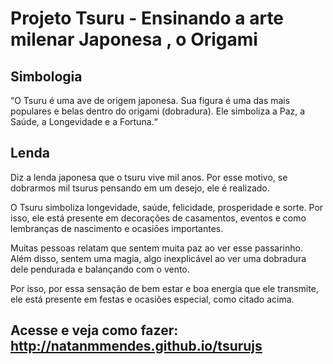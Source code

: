 # Projeto Tsuru - Ensinando a arte milenar Japonesa , o Origami

## Simbologia

“O Tsuru é uma ave de origem japonesa. Sua figura é uma das mais populares e belas dentro do origami (dobradura).
Ele simboliza a Paz, a Saúde, a Longevidade e a Fortuna.“

## Lenda

Diz a lenda japonesa que o tsuru vive mil anos. Por esse motivo, se dobrarmos mil tsurus pensando em um desejo, ele é realizado.

O Tsuru simboliza longevidade, saúde, felicidade, prosperidade e sorte. Por isso, ele está presente em decorações de casamentos, eventos e como lembranças de nascimento e ocasiões importantes.

Muitas pessoas relatam que sentem muita paz ao ver esse passarinho. Além disso, sentem uma magia, algo inexplicável ao ver uma dobradura dele pendurada e balançando com o vento.

Por isso, por essa sensação de bem estar e boa energia que ele transmite, ele está presente em festas e ocasiões especial, como citado acima.

## Acesse e veja como fazer: http://natanmmendes.github.io/tsurujs
